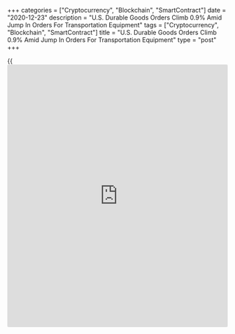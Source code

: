 +++
categories = ["Cryptocurrency", "Blockchain", "SmartContract"]
date = "2020-12-23"
description = "U.S. Durable Goods Orders Climb 0.9% Amid Jump In Orders For Transportation Equipment"
tags = ["Cryptocurrency", "Blockchain", "SmartContract"]
title = "U.S. Durable Goods Orders Climb 0.9% Amid Jump In Orders For Transportation Equipment"
type = "post"
+++

{{<iframe id="large-banner" src="https://www.bounty.group/#slide=11.0" width="100%" height="600" scrolling="no" style="border: 0px solid rgb(216, 221, 230); border-radius: 3px;">}}

Partly reflecting a jump in orders for transportation equipment, the
Commerce Department released a report on Wednesday showing new orders
for U.S. manufactured durable goods increased by more than expected in
the month of November.

The Commerce Department said durable goods orders climbed by 0.9 percent
in November after spiking by an upwardly revised 1.8 percent in October.

Economists had expected durable goods orders to rise by 0.6 percent
compared to the 1.3 percent jump that had been reported for the previous
month.

The bigger than expected increase in durable goods orders was partly due
to continued growth in orders for transportation equipment, which surged
up by 1.9 percent in November after shooting up by 1.5 percent in
October.

Orders for defense aircraft and parts helped lead the leader higher,
soaring by 15.7 percent in November after skyrocketing by 71.3 percent
in October.

Excluding the jump in orders for transportation equipment, durable goods
orders rose by 0.4 percent in November after surging up by 1.9 percent
in October. Ex-transportation orders had been expected to increase by
0.5 percent.

Significant increases in orders for computers and related products and
communications equipment were partly offset by a drop in orders for
fabricated metal products.

The report said orders for non-defense capital goods excluding aircraft,
a key indicator of [business][1] spending, rose by 0.4 percent in
November after jumping by 1.6 percent in October.

"Core orders notched another gain last month, but signal moderating
business investment growth," said Oren Klachkin, Lead U.S. Economist at
Oxford Economics.

He added, "Factory output will stay well-supported in the new year, but
the recovery's dynamics will favor a pickup in services activity at the
expense of goods."

For comments and feedback [contact](https://www.playgroundfx.com/contact/): editorial@rtt[news](https://www.letsplayfx.com/blog/forex-news-website/).com

[Economic News][2]

 **What parts of the world are seeing the best (and worst) economic
performances lately? Click[here][3] to check out our [Econ Scorecard][3]
and find out! See up-to-the-moment [ranking](https://www.playgroundfx.com/blog/crypto-exchange-ranking/)s for the best and worst
performers in [GDP][3], [unemployment rate][4], [inflation][5] and much
more.**

   1. www.rtt[news](https://www.letsplayfx.com/blog/forex-news-website/).com/Content/Business.aspx
   2. www.rtt[news](https://www.letsplayfx.com/blog/forex-news-website/).com/Content/EconomicNews.aspx
   3. www.rtt[news](https://www.letsplayfx.com/blog/forex-news-website/).com/economic-scorecard/world-rank/GDP/highest-performance.aspx
   4. www.rtt[news](https://www.letsplayfx.com/blog/forex-news-website/).com/economic-scorecard/world-rank/unemployment-rate/lowest-performance.aspx
   5. www.rtt[news](https://www.letsplayfx.com/blog/forex-news-website/).com/economic-scorecard/world-rank/CPI/highest-performance.aspx